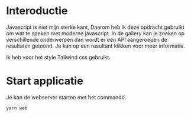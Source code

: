 
# Interoductie
Javascript is niet mijn sterke kant, Daarom heb ik deze opdracht gebruikt om wat te speken met moderne javascript.
In de gallery kan je zoeken op verschillende onderwerpen dan wordt er een API aangeroepen de resultaten getoond.
Je kan op een resultant klikken voor meer informatie.

Ik heb voor het style Tailwind css gebruikt.

# Start applicatie
Je kan de webserver starten met het commando.

``yarn web``
